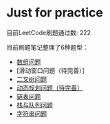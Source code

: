 # Just for practice

目前LeetCode刷题通过数: 222

目前刷题笔记整理了6种题型：
- [数组问题](https://github.com/YUEQIN18/Leetcode/tree/main/Note/array.md)
- [滑动窗口问题（待完善）]
- [二叉树问题](https://github.com/YUEQIN18/Leetcode/tree/main/Note/binaryTree.md)
- [动态规划问题（待完善）](https://github.com/YUEQIN18/Leetcode/tree/main/Note/dynamic.md)
- [链表问题](https://github.com/YUEQIN18/Leetcode/tree/main/Note/linkedList.md)
- [栈与队列问题](https://github.com/YUEQIN18/Leetcode/tree/main/Note/stackAndQueue.md)
- [字符串问题](https://github.com/YUEQIN18/Leetcode/tree/main/Note/string.md)
